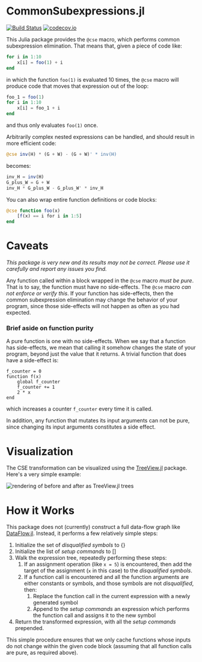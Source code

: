 # CommonSubexpressions.jl

[![Build Status](https://travis-ci.com/rdeits/CommonSubexpressions.jl.svg?branch=master)](https://travis-ci.com/rdeits/CommonSubexpressions.jl)
[![codecov.io](https://codecov.io/github/rdeits/CommonSubexpressions.jl/coverage.svg?branch=master)](https://codecov.io/github/rdeits/CommonSubexpressions.jl?branch=master)

This Julia package provides the `@cse` macro, which performs common subexpression elimination. That means that, given a piece of code like:

```julia
for i in 1:10
    x[i] = foo(1) + i
end
```

in which the function `foo(1)` is evaluated 10 times, the `@cse` macro will produce code that moves that expression out of the loop:

```julia
foo_1 = foo(1)
for i in 1:10
    x[i] = foo_1 + i
end
```

and thus only evaluates `foo(1)` once.

Arbitrarily complex nested expressions can be handled, and should result in more efficient code:

```julia
@cse inv(H) * (G + W) - (G + W)' * inv(H)
```

becomes:

```julia
inv_H = inv(H)
G_plus_W = G + W
inv_H * G_plus_W - G_plus_W' * inv_H
```

You can also wrap entire function definitions or code blocks:

```julia
@cse function foo(x)
    [f(x) == i for i in 1:5]
end
```

# Caveats

*This package is very new and its results may not be correct. Please use it carefully and report any issues you find.*

Any function called within a block wrapped in the `@cse` macro *must be pure*. That is to say, the function must have no side-effects. The `@cse` macro *can not enforce or verify this*. If your function has side-effects, then the common subexpression elimination may change the behavior of your program, since those side-effects will not happen as often as you had expected.

### Brief aside on function purity

A pure function is one with no side-effects. When we say that a function has side-effects, we mean that calling it somehow changes the state of your program, beyond just the value that it returns. A trivial function that does have a side-effect is:

```
f_counter = 0
function f(x)
    global f_counter
    f_counter += 1
    2 * x
end
```

which increases a counter `f_counter` every time it is called.

In addition, any function that mutates its input arguments can not be pure, since changing its input arguments constitutes a side effect.

# Visualization

The CSE transformation can be visualized using the [TreeView.jl](https://github.com/dpsanders/treeview.jl) package. Here's a very simple example:

![rendering of before and after as TreeView.jl trees](https://raw.githubusercontent.com/rdeits/CommonSubexpressions.jl/master/doc/img/tree_view_demo.png)

# How it Works

This package does not (currently) construct a full data-flow graph like [DataFlow.jl](https://github.com/MikeInnes/DataFlow.jl). Instead, it performs a few relatively simple steps:

1. Initialize the set of *disqualified symbols* to {}
1. Initialize the list of *setup commands* to []
1. Walk the expression tree, repeatedly performing these steps:
    1. If an assignment operation (like `x = 5`) is encountered, then add the target of the assignment (`x` in this case) to the *disqualified symbols*.
    1. If a function call is encountered and all the function arguments are either constants or symbols, and those symbols are not *disqualified*, then:
        1. Replace the function call in the current expression with a newly generated symbol
        1. Append to the *setup commands* an expression which performs the function call and assigns it to the new symbol
1. Return the transformed expression, with all the *setup commands* prepended.

This simple procedure ensures that we only cache functions whose inputs do not change within the given code block (assuming that all function calls are pure, as required above).
